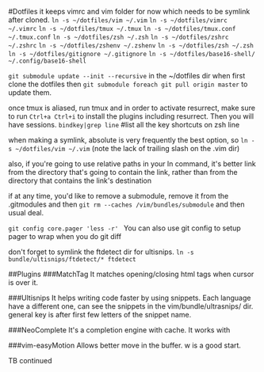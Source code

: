  #Dotfiles 
it keeps vimrc and vim folder for now which needs to be symlink after cloned. 
`ln -s ~/dotfiles/vim ~/.vim`
`ln -s ~/dotfiles/vimrc ~/.vimrc`
`ln -s ~/dotfiles/tmux ~/.tmux`
`ln -s ~/dotfiles/tmux.conf ~/.tmux.conf`
`ln -s ~/dotfiles/zsh ~/.zsh`
`ln -s ~/dotfiles/zshrc ~/.zshrc`
`ln -s ~/dotfiles/zshenv ~/.zshenv`
`ln -s ~/dotfiles/zsh ~/.zsh`
`ln -s ~/dotfiles/gitignore ~/.gitignore`
`ln -s ~/dotfiles/base16-shell/ ~/.config/base16-shell`


`git submodule update --init --recursive` in the ~/dotfiles dir when first clone the dotfiles
then
`git submodule foreach git pull origin master` to update them.


once tmux is aliased, run tmux and in order to activate resurrect, make sure to
run `Ctrl+a Ctrl+i` to install the plugins including resurrect. Then you will
have sessions. 
`bindkey|grep line` #list all the key shortcuts on zsh line

when making a symlink, absolute is very frequently the best option, so `ln -s ~/dotfiles/vim ~/.vim`  (note the lack of trailing slash on the .vim dir)

also, if you're going to use relative paths in your ln command, it's better link from the directory that's going to contain the link, rather than from the directory that contains the link's destination


if at any time, you'd like to remove a submodule, remove it from the .gitmodules
and then `git rm --caches /vim/bundles/submodule` and then usual deal.

`git config core.pager 'less -r' `
You can also use git config to setup pager to wrap when you do git diff


don't forget to symlink the ftdetect dir for ultisnips.
`ln -s bundle/ultisnips/ftdetect/* ftdetect`



##Plugins
###MatchTag
It matches opening/closing  html tags when cursor is over it.

###Ultisnips
It helps writing code faster by using snippets. Each language have a different
one, can see the snippets in the vim/bundle/ultrasnips/ dir. general key is
<TAB> after first few letters of the snippet name.

###NeoComplete
It's a completion engine with cache. It works with <C-R> 

###vim-easyMotion
Allows better move in the buffer. <Leader><Leader>w is a good start. 

TB continued


 
